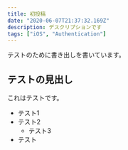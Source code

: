 ```yaml
---
title: 初投稿
date: "2020-06-07T21:37:32.169Z"
description: デスクリプションです
tags: ["iOS", "Authentication"]
---
```


テストのために書き出しを書いています。

## テストの見出し

これはテストです。

- テスト1
- テスト2
  - テスト3
- テスト
